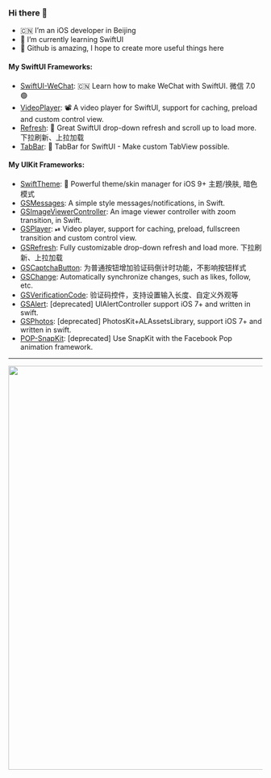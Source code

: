 ### Hi there 👋

- 🇨🇳 I’m an iOS developer in Beijing
- 🌱 I’m currently learning SwiftUI
- 🌟 Github is amazing, I hope to create more useful things here

#### My SwiftUI Frameworks:

- [SwiftUI-WeChat](https://github.com/wxxsw/SwiftUI-WeChat): 🇨🇳 Learn how to make WeChat with SwiftUI. 微信 7.0 🟢
- [VideoPlayer](https://github.com/wxxsw/VideoPlayer): 📽 A video player for SwiftUI, support for caching, preload and custom control view.
- [Refresh](https://github.com/wxxsw/Refresh): 🎈 Great SwiftUI drop-down refresh and scroll up to load more. 下拉刷新、上拉加载
- [TabBar](https://github.com/wxxsw/TabBar): 🚥 TabBar for SwiftUI - Make custom TabView possible.

#### My UIKit Frameworks:

- [SwiftTheme](https://github.com/wxxsw/SwiftTheme): 🎨 Powerful theme/skin manager for iOS 9+ 主题/换肤, 暗色模式
- [GSMessages](https://github.com/wxxsw/GSMessages): A simple style messages/notifications, in Swift.
- [GSImageViewerController](https://github.com/wxxsw/GSImageViewerController): An image viewer controller with zoom transition, in Swift.
- [GSPlayer](https://github.com/wxxsw/GSPlayer): ⏯ Video player, support for caching, preload, fullscreen transition and custom control view.
- [GSRefresh](https://github.com/wxxsw/GSRefresh): Fully customizable drop-down refresh and load more. 下拉刷新、上拉加载
- [GSCaptchaButton](https://github.com/wxxsw/GSCaptchaButton): 为普通按钮增加验证码倒计时功能，不影响按钮样式
- [GSChange](https://github.com/wxxsw/GSChange): Automatically synchronize changes, such as likes, follow, etc.
- [GSVerificationCode](https://github.com/wxxsw/GSVerificationCode): 验证码控件，支持设置输入长度、自定义外观等
- [GSAlert](https://github.com/wxxsw/GSAlert): [deprecated] UIAlertController support iOS 7+ and written in swift.
- [GSPhotos](https://github.com/wxxsw/GSPhotos): [deprecated] PhotosKit+ALAssetsLibrary, support iOS 7+ and written in swift.
- [POP-SnapKit](https://github.com/wxxsw/POP-SnapKit): [deprecated] Use SnapKit with the Facebook Pop animation framework.

---

<a href="https://github.com/wxxsw">
  <img width=800 src="https://github-profile-trophy.vercel.app/?username=wxxsw&column=7&theme=gruvbox&no-frame=true"/>
</a>
